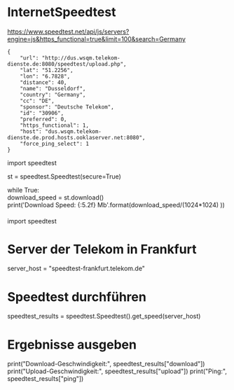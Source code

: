 # InternetSpeedtest

https://www.speedtest.net/api/js/servers?engine=js&https_functional=true&limit=100&search=Germany

    {
        "url": "http://dus.wsqm.telekom-dienste.de:8080/speedtest/upload.php",
        "lat": "51.2256",
        "lon": "6.7828",
        "distance": 40,
        "name": "Dusseldorf",
        "country": "Germany",
        "cc": "DE",
        "sponsor": "Deutsche Telekom",
        "id": "30906",
        "preferred": 0,
        "https_functional": 1,
        "host": "dus.wsqm.telekom-dienste.de.prod.hosts.ooklaserver.net:8080",
        "force_ping_select": 1
    }


import speedtest

st = speedtest.Speedtest(secure=True) 

while True:  
    download_speed = st.download()  
    print('Download Speed: {:5.2f} Mb'.format(download_speed/(1024*1024) ))


####

import speedtest

# Server der Telekom in Frankfurt
server_host = "speedtest-frankfurt.telekom.de"

# Speedtest durchführen
speedtest_results = speedtest.Speedtest().get_speed(server_host)

# Ergebnisse ausgeben
print("Download-Geschwindigkeit:", speedtest_results["download"])
print("Upload-Geschwindigkeit:", speedtest_results["upload"])
print("Ping:", speedtest_results["ping"])


